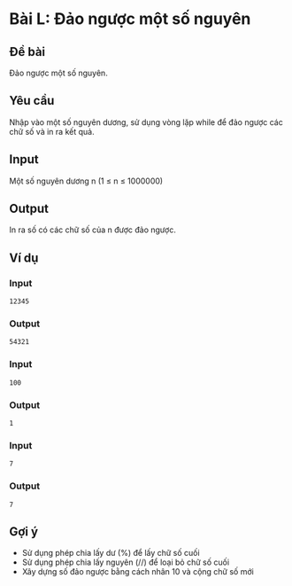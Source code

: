 # Bài L: Đảo ngược một số nguyên

## Đề bài
Đảo ngược một số nguyên.

## Yêu cầu
Nhập vào một số nguyên dương, sử dụng vòng lặp while để đảo ngược các chữ số và in ra kết quả.

## Input
Một số nguyên dương n (1 ≤ n ≤ 1000000)

## Output
In ra số có các chữ số của n được đảo ngược.

## Ví dụ

### Input
```
12345
```

### Output
```
54321
```

### Input
```
100
```

### Output
```
1
```

### Input
```
7
```

### Output
```
7
```

## Gợi ý
- Sử dụng phép chia lấy dư (%) để lấy chữ số cuối
- Sử dụng phép chia lấy nguyên (//) để loại bỏ chữ số cuối
- Xây dựng số đảo ngược bằng cách nhân 10 và cộng chữ số mới
